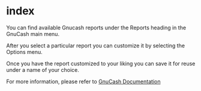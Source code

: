 # index

You can find available Gnucash reports under the Reports heading in the GnuCash main menu.

After you select a particular report you can customize it by selecting the Options menu.

Once you have the report customized to your liking you can save it for reuse under a name of your choice.

For more information, please refer to [GnuCash Documentation](file:///Applications/Gnucash.app/Contents/Resources/en.lproj/GnuCash%20Guide/ch_reports.html)
